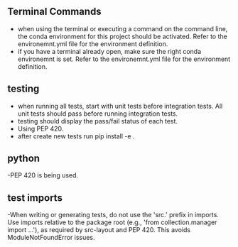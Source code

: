 ## Terminal Commands
- when using the terminal or executing a command on the command line, the conda environment for this project should be activated. Refer to the environemnt.yml file for the environment definition.
- if you have a terminal already open, make sure the right conda environemnt is set. Refer to the environemnt.yml file for the environment definition.

## testing
- when running all tests, start with unit tests before integration tests. All unit tests should pass before running integration tests.
- testing should display the pass/fail status of each test.
- Using PEP 420. 
- after create new tests run pip install -e .

## python
-PEP 420 is being used.

## test imports
-When writing or generating tests, do not use the 'src.' prefix in imports. Use imports relative to the package root (e.g., 'from collection.manager import ...'), as required by src-layout and PEP 420. This avoids ModuleNotFoundError issues.